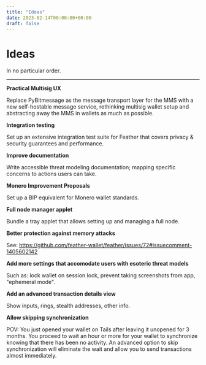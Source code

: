 ```yaml
---
title: "Ideas"
date: 2023-02-14T00:00:00+00:00
draft: false
---
```


# Ideas

In no particular order.

---

**Practical Multisig UX**

Replace PyBitmessage as the message transport layer for the MMS with a new self-hostable message service, rethinking multisig wallet setup and abstracting away the MMS in wallets as much as possible.

**Integration testing**

Set up an extensive integration test suite for Feather that covers privacy & security guarantees and performance.

**Improve documentation**

Write accessible threat modeling documentation; mapping specific concerns to actions users can take.

**Monero Improvement Proposals**

Set up a BIP equivalent for Monero wallet standards.

**Full node manager applet**

Bundle a tray applet that allows setting up and managing a full node.

**Better protection against memory attacks**

See: https://github.com/feather-wallet/feather/issues/72#issuecomment-1405602142

**Add more settings that accomodate users with esoteric threat models**

Such as: lock wallet on session lock, prevent taking screenshots from app, "ephemeral mode".

**Add an advanced transaction details view**

Show inputs, rings, stealth addresses, other info.

**Allow skipping synchronization**

POV: You just opened your wallet on Tails after leaving it unopened for 3 months. You proceed to wait an hour or more for your wallet to synchronize knowing that there has been no activity. An advanced option to skip synchronization will eliminate the wait and allow you to send transactions almost immediately.
